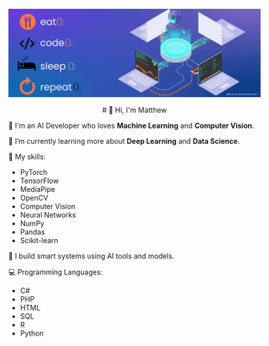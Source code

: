 <p align="center">
  <img src="./196581060-0e3cc3d2-93e3-4108-82ea-920de5bcece4.gif" alt="AI Dev Life" />
</p>

<p align="center">
  # 👋 Hi, I'm Matthew
</p>

🎯 I'm an AI Developer who loves **Machine Learning** and **Computer Vision**.

🌱 I’m currently learning more about **Deep Learning** and **Data Science**.

🧠 My skills:
- PyTorch
- TensorFlow
- MediaPipe
- OpenCV
- Computer Vision
- Neural Networks
- NumPy
- Pandas
- Scikit-learn

🚀 I build smart systems using AI tools and models.

💻 Programming Languages:
- C#
- PHP
- HTML
- SQL
- R
- Python
